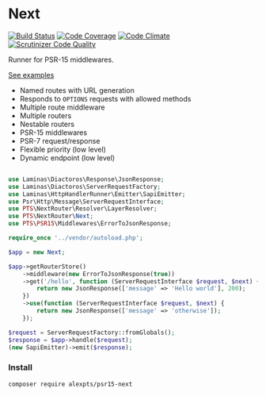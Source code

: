 # Next

[![Build Status](https://travis-ci.org/alexpts/psr15-next.svg?branch=master)](https://travis-ci.org/alexpts/psr15-next)
[![Code Coverage](https://scrutinizer-ci.com/g/alexpts/psr15-next/badges/coverage.png?b=master)](https://scrutinizer-ci.com/g/alexpts/psr15-next/?branch=master)
[![Code Climate](https://codeclimate.com/github/alexpts/psr15-next/badges/gpa.svg)](https://codeclimate.com/github/alexpts/psr15-next)
[![Scrutinizer Code Quality](https://scrutinizer-ci.com/g/alexpts/psr15-next/badges/quality-score.png?b=master)](https://scrutinizer-ci.com/g/alexpts/psr15-next/?branch=master)


Runner for PSR-15 middlewares.


[See examples](https://github.com/alexpts/psr15-next/tree/master/examples)


* Named routes with URL generation
* Responds to `OPTIONS` requests with allowed methods
* Multiple route middleware
* Multiple routers
* Nestable routers
* PSR-15 middlewares
* PSR-7 request/response
* Flexible priority (low level)
* Dynamic endpoint (low level)


```php

use Laminas\Diactoros\Response\JsonResponse;
use Laminas\Diactoros\ServerRequestFactory;
use Laminas\HttpHandlerRunner\Emitter\SapiEmitter;
use Psr\Http\Message\ServerRequestInterface;
use PTS\NextRouter\Resolver\LayerResolver;
use PTS\NextRouter\Next;
use PTS\PSR15\Middlewares\ErrorToJsonResponse;

require_once '../vendor/autoload.php';

$app = new Next;

$app->getRouterStore()
    ->middleware(new ErrorToJsonResponse(true))
    ->get('/hello', function (ServerRequestInterface $request, $next) {
        return new JsonResponse(['message' => 'Hello world'], 200);
    })
    ->use(function (ServerRequestInterface $request, $next) {
        return new JsonResponse(['message' => 'otherwise']);
    });

$request = ServerRequestFactory::fromGlobals();
$response = $app->handle($request);
(new SapiEmitter)->emit($response);

```


### Install

`composer require alexpts/psr15-next`
